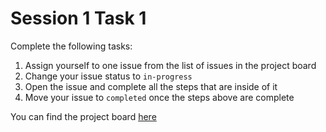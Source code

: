 # Session 1 Task 1

Complete the following tasks: 

1. Assign yourself to one issue from the list of issues in the project board
1. Change your issue status to `in-progress`
1. Open the issue and complete all the steps that are inside of it
1. Move your issue to `completed` once the steps above are complete

You can find the project board [here](https://github.com/black-codher-bootcamp-johnson/session-1-task/projects/1)
